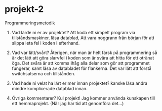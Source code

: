 # projekt-2
Programmeringsmetodik


1. Vad lärde ni er av projektet?
Att koda ett simpelt program via tillståndsmaskiner, läsa datablad, Att vara noggrann från början för att slippa leta fel i koden i efterhand. 


2. Vad var lätt/svårt?
Återigen, när man är helt färsk på programmering så är det lätt att göra slarvfel i koden som är svåra att hitta för ett otränat öga.
Det svåra är att komma ihåg alla delar som gör att programmet fungerar, samt läsa av databladet för flankerna.
Det var lätt att förstå switchsatserna och tillstånden.


3. Vad hade ni velat ha lärt er mer innan projektet?
kanske läsa andra mindre komplicerade datablad innan. 


4. Övriga kommentarer?
Kul projekt! Jag kommer använda kunskapen till ett hemmaprojekt. (När jag har tid att genomföra det...)
